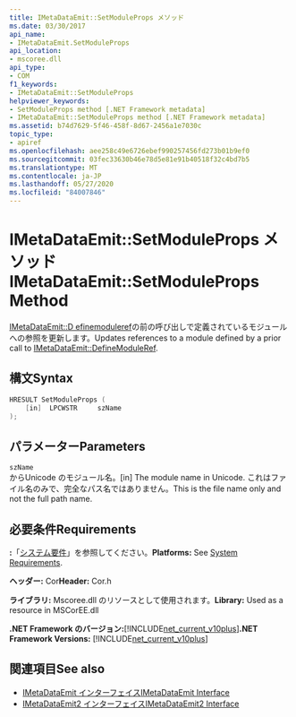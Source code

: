 ```yaml
---
title: IMetaDataEmit::SetModuleProps メソッド
ms.date: 03/30/2017
api_name:
- IMetaDataEmit.SetModuleProps
api_location:
- mscoree.dll
api_type:
- COM
f1_keywords:
- IMetaDataEmit::SetModuleProps
helpviewer_keywords:
- SetModuleProps method [.NET Framework metadata]
- IMetaDataEmit::SetModuleProps method [.NET Framework metadata]
ms.assetid: b74d7629-5f46-458f-8d67-2456a1e7030c
topic_type:
- apiref
ms.openlocfilehash: aee258c49e6726ebef990257456fd273b01b9ef0
ms.sourcegitcommit: 03fec33630b46e78d5e81e91b40518f32c4bd7b5
ms.translationtype: MT
ms.contentlocale: ja-JP
ms.lasthandoff: 05/27/2020
ms.locfileid: "84007846"
---
```

# <a name="imetadataemitsetmoduleprops-method"></a><span data-ttu-id="a1dd1-102">IMetaDataEmit::SetModuleProps メソッド</span><span class="sxs-lookup"><span data-stu-id="a1dd1-102">IMetaDataEmit::SetModuleProps Method</span></span>
<span data-ttu-id="a1dd1-103">[IMetaDataEmit::D efinemoduleref](imetadataemit-definemoduleref-method.md)の前の呼び出しで定義されているモジュールへの参照を更新します。</span><span class="sxs-lookup"><span data-stu-id="a1dd1-103">Updates references to a module defined by a prior call to [IMetaDataEmit::DefineModuleRef](imetadataemit-definemoduleref-method.md).</span></span>  
  
## <a name="syntax"></a><span data-ttu-id="a1dd1-104">構文</span><span class="sxs-lookup"><span data-stu-id="a1dd1-104">Syntax</span></span>  
  
```cpp  
HRESULT SetModuleProps (
    [in]  LPCWSTR     szName  
);  
```  
  
## <a name="parameters"></a><span data-ttu-id="a1dd1-105">パラメーター</span><span class="sxs-lookup"><span data-stu-id="a1dd1-105">Parameters</span></span>  
 `szName`  
 <span data-ttu-id="a1dd1-106">からUnicode のモジュール名。</span><span class="sxs-lookup"><span data-stu-id="a1dd1-106">[in] The module name in Unicode.</span></span> <span data-ttu-id="a1dd1-107">これはファイル名のみで、完全なパス名ではありません。</span><span class="sxs-lookup"><span data-stu-id="a1dd1-107">This is the file name only and not the full path name.</span></span>  
  
## <a name="requirements"></a><span data-ttu-id="a1dd1-108">必要条件</span><span class="sxs-lookup"><span data-stu-id="a1dd1-108">Requirements</span></span>  
 <span data-ttu-id="a1dd1-109">**:**「[システム要件](../../get-started/system-requirements.md)」を参照してください。</span><span class="sxs-lookup"><span data-stu-id="a1dd1-109">**Platforms:** See [System Requirements](../../get-started/system-requirements.md).</span></span>  
  
 <span data-ttu-id="a1dd1-110">**ヘッダー:** Cor</span><span class="sxs-lookup"><span data-stu-id="a1dd1-110">**Header:** Cor.h</span></span>  
  
 <span data-ttu-id="a1dd1-111">**ライブラリ:** Mscoree.dll のリソースとして使用されます。</span><span class="sxs-lookup"><span data-stu-id="a1dd1-111">**Library:** Used as a resource in MSCorEE.dll</span></span>  
  
 <span data-ttu-id="a1dd1-112">**.NET Framework のバージョン:**[!INCLUDE[net_current_v10plus](../../../../includes/net-current-v10plus-md.md)]</span><span class="sxs-lookup"><span data-stu-id="a1dd1-112">**.NET Framework Versions:** [!INCLUDE[net_current_v10plus](../../../../includes/net-current-v10plus-md.md)]</span></span>  
  
## <a name="see-also"></a><span data-ttu-id="a1dd1-113">関連項目</span><span class="sxs-lookup"><span data-stu-id="a1dd1-113">See also</span></span>

- [<span data-ttu-id="a1dd1-114">IMetaDataEmit インターフェイス</span><span class="sxs-lookup"><span data-stu-id="a1dd1-114">IMetaDataEmit Interface</span></span>](imetadataemit-interface.md)
- [<span data-ttu-id="a1dd1-115">IMetaDataEmit2 インターフェイス</span><span class="sxs-lookup"><span data-stu-id="a1dd1-115">IMetaDataEmit2 Interface</span></span>](imetadataemit2-interface.md)
